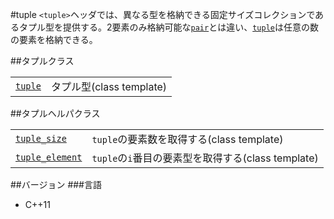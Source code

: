 #tuple
`<tuple>`ヘッダでは、異なる型を格納できる固定サイズコレクションであるタプル型を提供する。2要素のみ格納可能な[`pair`](/reference/utility/pair.md)とは違い、[`tuple`](./tuple/tuple.md)は任意の数の要素を格納できる。

##タプルクラス

| | |
|-----------------------------------------------------------------------------------------------|------------------------------|
| [`tuple`](./tuple/tuple.md) | タプル型(class template) |

##タプルヘルパクラス

| | |
|---------------------------------------------------------------------------------------------------------------|--------------------------------------------------------------------------------------|
| [`tuple_size`](./tuple/tuple_size.md) | `tuple`の要素数を取得する(class template) |
| [`tuple_element`](./tuple/tuple_element.md) | `tuple`の`i`番目の要素型を取得する(class template) |


##バージョン
###言語
- C++11

